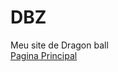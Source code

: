 # DBZ

Meu site de Dragon ball 
<br>
<a href="https://kinz2901.github.io/DBZ/html/index.html">Pagina Principal</a>
